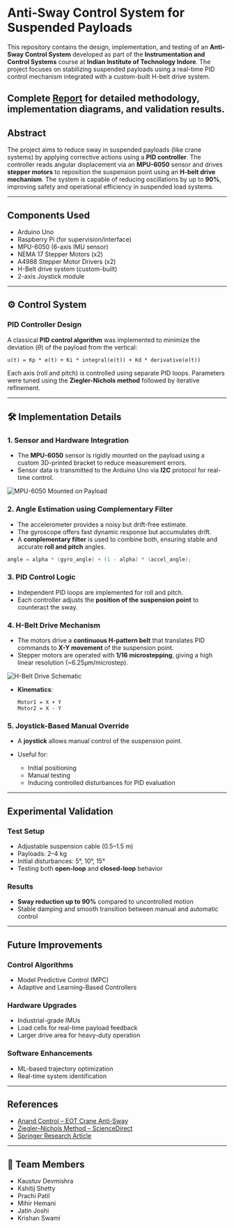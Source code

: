 #  Anti-Sway Control System for Suspended Payloads

This repository contains the design, implementation, and testing of an **Anti-Sway Control System** developed as part of the **Instrumentation and Control Systems** course at **Indian Institute of Technology Indore**. The project focuses on stabilizing suspended payloads using a real-time PID control mechanism integrated with a custom-built H-belt drive system.

Complete [Report](https://github.com/kaustuv-d/Anti-Sway-Control-of-Overhead-Mobility-System/blob/main/Report-iit.pdf) for detailed methodology, implementation diagrams, and validation results.
---

## Abstract

The project aims to reduce sway in suspended payloads (like crane systems) by applying corrective actions using a **PID controller**. The controller reads angular displacement via an **MPU-6050** sensor and drives **stepper motors** to reposition the suspension point using an **H-belt drive mechanism**. The system is capable of reducing oscillations by up to **90%**, improving safety and operational efficiency in suspended load systems.

---

## Components Used

* Arduino Uno
* Raspberry Pi (for supervision/interface)
* MPU-6050 (6-axis IMU sensor)
* NEMA 17 Stepper Motors (x2)
* A4988 Stepper Motor Drivers (x2)
* H-Belt drive system (custom-built)
* 2-axis Joystick module

---

## ⚙️ Control System

### PID Controller Design

A classical **PID control algorithm** was implemented to minimize the deviation ($\theta$) of the payload from the vertical:

```
u(t) = Kp * e(t) + Ki * integral(e(t)) + Kd * derivative(e(t))
```

Each axis (roll and pitch) is controlled using separate PID loops. Parameters were tuned using the **Ziegler-Nichols method** followed by iterative refinement.

---

## 🛠️ Implementation Details

### 1. Sensor and Hardware Integration

* The **MPU-6050** sensor is rigidly mounted on the payload using a custom 3D-printed bracket to reduce measurement errors.
* Sensor data is transmitted to the Arduino Uno via **I2C** protocol for real-time control.

![MPU-6050 Mounted on Payload](media/mpu_mount.jpg)

### 2. Angle Estimation using Complementary Filter

* The accelerometer provides a noisy but drift-free estimate.
* The gyroscope offers fast dynamic response but accumulates drift.
* A **complementary filter** is used to combine both, ensuring stable and accurate **roll and pitch** angles.

```c
angle = alpha * (gyro_angle) + (1 - alpha) * (accel_angle);
```

### 3. PID Control Logic

* Independent PID loops are implemented for roll and pitch.
* Each controller adjusts the **position of the suspension point** to counteract the sway.

### 4. H-Belt Drive Mechanism

* The motors drive a **continuous H-pattern belt** that translates PID commands to **X-Y movement** of the suspension point.
* Stepper motors are operated with **1/16 microstepping**, giving a high linear resolution (\~6.25µm/microstep).

![H-Belt Drive Schematic](media/hbelt_diagram.png)

* **Kinematics**:

  ```
  Motor1 = X + Y
  Motor2 = X - Y
  ```

### 5. Joystick-Based Manual Override

* A **joystick** allows manual control of the suspension point.
* Useful for:

  * Initial positioning
  * Manual testing
  * Inducing controlled disturbances for PID evaluation

---

## Experimental Validation

### Test Setup

* Adjustable suspension cable (0.5–1.5 m)
* Payloads: 2–4 kg
* Initial disturbances: 5°, 10°, 15°
* Testing both **open-loop** and **closed-loop** behavior

### Results

* **Sway reduction up to 90%** compared to uncontrolled motion
* Stable damping and smooth transition between manual and automatic control

---

## Future Improvements

### Control Algorithms

* Model Predictive Control (MPC)
* Adaptive and Learning-Based Controllers

### Hardware Upgrades

* Industrial-grade IMUs
* Load cells for real-time payload feedback
* Larger drive area for heavy-duty operation

### Software Enhancements

* ML-based trajectory optimization
* Real-time system identification

---

## References

* [Anand Control – EOT Crane Anti-Sway](https://www.anandcontrol.in/blog/eot_crane_anti_sway_control.html)
* [Ziegler–Nichols Method – ScienceDirect](https://www.sciencedirect.com/topics/computer-science/ziegler-nichols-method)
* [Springer Research Article](https://link.springer.com/article/10.1007/s42452-021-04793-0)

---

## 👥 Team Members

* Kaustuv Devmishra
* Kshitij Shetty
* Prachi Patil
* Mihir Hemani
* Jatin Joshi
* Krishan Swami
